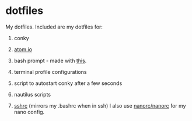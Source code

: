 # dotfiles

My dotfiles.
Included are my dotfiles for:

1. conky 

2. <a href="https://atom.io/">atom.io</a> 

3. bash prompt - made with <a href="http://bashrcgenerator.com/">this</a>.
 
4. terminal profile configurations
 
5. script to autostart conky after a few seconds

6. nautilus scripts 

7. <a href="https://github.com/Russell91/sshrc">sshrc</a> (mirrors my .bashrc when in ssh) 
 I also use <a href="https://github.com/nanorc/nanorc">nanorc/nanorc</a> for my nano config.
